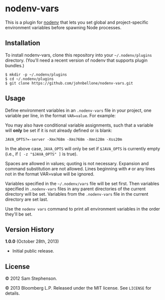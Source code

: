 # nodenv-vars

This is a plugin for [nodenv](https://github.com/OiNutter/nodenv)
that lets you set global and project-specific environment variables
before spawning Node processes.

## Installation

To install nodenv-vars, clone this repository into your
`~/.nodenv/plugins` directory. (You'll need a recent version of nodenv
that supports plugin bundles.)

    $ mkdir -p ~/.nodenv/plugins
    $ cd ~/.nodenv/plugins
    $ git clone https://github.com/johnbellone/nodenv-vars.git

## Usage

Define environment variables in an `.nodenv-vars` file in your project,
one variable per line, in the format `VAR=value`. For example:

You may also have conditional variable assignments, such that a
variable will **only** be set if it is not already defined or is blank:

    JAVA_OPTS?=-server -Xmx768m -Xms768m -Xmn128m -Xss20m

In the above case, `JAVA_OPTS` will only be set if `$JAVA_OPTS` is
currently empty (i.e., if `[ -z "$JAVA_OPTS" ]` is true).

Spaces are allowed in values; quoting is not necessary. Expansion and
command substitution are not allowed. Lines beginning with `#` or any
lines not in the format VAR=value will be ignored.

Variables specified in the `~/.nodenv/vars` file will be set
first. Then variables specified in `.nodenv-vars` files in any parent
directories of the current directory will be set. Variables from the
`.nodenv-vars` file in the current directory are set last.

Use the `nodenv vars` command to print all environment variables in the
order they'll be set.

## Version History

**1.0.0** (October 28th, 2013)

* Initial public release.

## License

&copy; 2012 Sam Stephenson.

&copy; 2013 Bloomberg L.P. Released under the MIT license. See
`LICENSE` for details.

